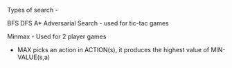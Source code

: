 Types of search - 

BFS
DFS
A* 
Adversarial Search - used for tic-tac games

Minmax - Used for 2 player games
 - MAX picks an action in ACTION(s), it produces the highest value of MIN-VALUE(s,a)
